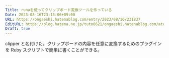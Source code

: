 ```yaml
---
Title: runaを使ってクリップボード変換ツールを作っている
Date: 2023-08-16T23:15:06+09:00
URL: https://ongaeshi.hatenablog.com/entry/2023/08/16/231837
EditURL: https://blog.hatena.ne.jp/tuto0621/ongaeshi.hatenablog.com/atom/entry/820878482959065812
Draft: true
---
```


clipper と名付けた。クリップボードの内容を任意に変換するためのプラグインを Ruby スクリプトで簡単に書くことができる。


